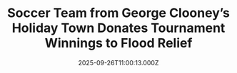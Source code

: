 ---
title: "Soccer Team from George Clooney’s Holiday Town Donates Tournament Winnings to Flood Relief"
date: 2025-09-26T11:00:13.000Z
category: Human Kindness
externalLink: "https://www.goodnewsnetwork.org/soccer-team-from-george-clooneys-holiday-town-donates-tournament-winnings-to-flood-relief/"
image: ""
excerpt: "The world-renowned beauty of Italy’s Lake Como has been turned into a disaster area after a rainstorm pummeled the eponymous city and surrounding towns. With tens of millions in property damage, the local soccer team—currently experiencing a fairytale season—announced ahead of their match on Wednesday night in the Italian Cup that all proceeds would be […] The post Soccer Team…"
---